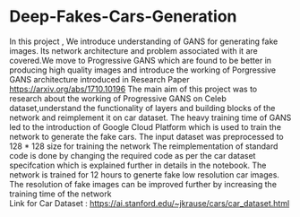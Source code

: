 # Deep-Fakes-Cars-Generation
In this project , We introduce understanding of GANS for generating fake images. Its network architecture and problem associated with it are covered.We move to Progressive GANS which are found to be better in producing high quality images and introduce the working of Porgressive GANS architecture introduced in Research Paper https://arxiv.org/abs/1710.10196  The main aim of this project was to research about the working of Progressive GANS on Celeb dataset,understand the functionality of layers and building blocks of the network and reimplement it on car dataset.  The heavy training time of GANS led to the introduction of Google Cloud Platform which is used to train the network to generate the fake cars.  The input dataset was preprocessed to 128 * 128 size for training the network  The reimplementation of standard code is done by changing the required code as per the car dataset specifcation which is explained further in details in the notebook.  The network is trained for 12 hours to generte fake low resolution car images.  
The resolution of fake images can be improved further by increasing the training time of the network                   
Link for Car Dataset : https://ai.stanford.edu/~jkrause/cars/car_dataset.html
